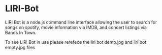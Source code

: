# LIRI-Bot

LIRI Bot is a node.js command line interface allowing the user to search for songs on spotify, movie information via IMDB, and concert listings via Bands In Town.

To see LIRI Bot in use please rerefece the liri bot demo.jpg and liri bot empty.jpg files

